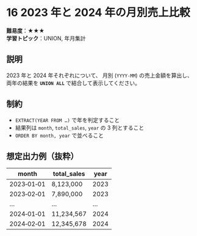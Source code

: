# 16 2023 年と 2024 年の月別売上比較

**難易度**：★★★  
**学習トピック**：UNION, 年月集計

## 説明
2023 年と 2024 年それぞれについて、
月別 (`YYYY‑MM`) の売上金額を算出し、
両年の結果を **`UNION ALL`** で結合して表示してください。

## 制約
* `EXTRACT(YEAR FROM …)` で年を判定すること
* 結果列は `month`, `total_sales`, `year` の 3 列とすること
* `ORDER BY month, year` で並べること

## 想定出力例（抜粋）

| month      | total_sales | year |
|------------|-------------|------|
| 2023‑01‑01 |  8,123,000  | 2023 |
| 2023‑02‑01 |  7,890,000  | 2023 |
| …          |    …        | …    |
| 2024‑01‑01 | 11,234,567  | 2024 |
| 2024‑02‑01 | 12,345,678  | 2024 |
